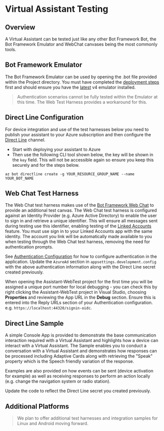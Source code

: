# Virtual Assistant Testing

## Overview

A Virtual Assistant can be tested just like any other Bot Framework Bot, the Bot Framework Emulator and WebChat canvases being the most commonly tools. 

## Bot Framework Emulator

The Bot Framework Emulator can be used by opening the .bot file provided within the Project directory. You must have completed the [deployment steps](./virtualassistant-createvirtualassistant.md) first and should ensure you have the [latest](https://github.com/Microsoft/BotFramework-Emulator/releases
) v4 emulator installed.

> Authentication scenarios cannot be fully tested within the Emulator at this time. The Web Test Harness provides a workaround for this.

## Direct Line Configuration

For device integration and use of the test harnesses below you need to publish your assistant to your Azure subscription and then configure the [Direct Line](https://docs.microsoft.com/en-us/azure/bot-service/bot-service-channel-connect-directline?view=azure-bot-service-3.0) channel.

- Start with deploying your assistant to Azure
- Then use the following CLI tool shown below, the key will be shown in the `key` field. This will not be accessible again so ensure you keep this securely and for the steps below.

```shell
az bot directline create -g YOUR_RESOURCE_GROUP_NAME --name YOUR_BOT_NAME
```

## Web Chat Test Harness

The Web Chat test harness makes use of the [Bot Framework Web Chat](https://github.com/Microsoft/BotFramework-WebChat) to provide an additional test canvas. 
The Web Chat test harness is configured against an Identity Provider (e.g. Azure Active Directory) to enable the user to sign in and retrieve a unique identifier. 
This will ensure all messages sent during testing use this identifier, enabling testing of the [Linked Accounts](./virtualassistant-linkedaccounts) feature.
You must use sign in to your Linked Accounts app with the same identity. 
The account you link will be automatically made available to you when testing through the Web Chat test harness, removing the need for authentication prompts.

See [Authentication Configuration](./virtualassistant-linkedaccounts#authentication-configuration) for how to configure authentication in the application. 
Update the `AzureAd` section in `appsettings.development.config` with the above authentication information along with the Direct Line secret created previously.

When opening the Assistant-WebTest project for the first time you will be assigned a unique port number for local debugging - you can check this by right clicking the Assistant-WebTest project in Visual Studio, choosing **Properties** and reviewing the App URL in the **Debug** section. 
Ensure this is entered into the Reply URLs section of your Authentication configuration. e.g. `https://localhost:44320/signin-oidc`.

## Direct Line Sample

A simple Console App is provided to demonstrate the base communication interaction required with a Virtual Assistant and highlights how a device can interact with a Virtual Assistant. The Sample enables you to conduct a conversation with a Virtual Assistant and demonstrates how responses can be processed including Adaptive Cards along with retrieving the "Speak" property which is the Speech friendly variation of the response.

Examples are also provided on how events can be sent (device activation for example) as well as receiving responses to perform an action locally (e.g. change the navigation system or radio station).

Update the code to reflect the Direct Line secret you created previously.

## Additional Platforms

> We plan to offer additional test harnesses and integration samples for Linux and Android moving forward.
